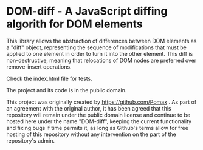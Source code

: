 # DOM-diff - A JavaScript diffing algorith for DOM elements

This library allows the abstraction of differences between DOM
elements as a "diff" object, representing the sequence of modifications
that must be applied to one element in order to turn it into the other
element. This diff is non-destructive, meaning that relocations of
DOM nodes are preferred over remove-insert operations.

Check the index.html file for tests.

The project and its code is in the public domain.

This project was originally created by https://github.com/Pomax . As part of an agreement with the original author, it has been agreed that this repository will remain under the public domain license and continue to be hosted here under the name "DOM-diff", keeping the current functionality and fixing bugs if time permits it, as long as Github's terms allow for free hosting of this repository without any intervention on the part of the repository's admin.
